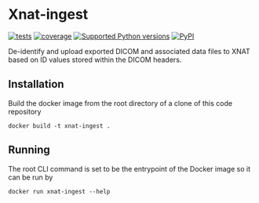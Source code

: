 
# Xnat-ingest

[![tests](https://github.com/Australian-Imaging-Service/xnat-ingest/actions/workflows/tests.yml/badge.svg)](https://github.com/Australian-Imaging-Service/xnat-ingest/actions/workflows/tests.yml)
[![coverage](https://codecov.io/gh/arcanaframework/xnat-ingest/branch/main/graph/badge.svg?token=UIS0OGPST7)](https://codecov.io/gh/Australian-Imaging-Service/xnat-ingest)
[![Supported Python versions](https://img.shields.io/pypi/pyversions/xnat-ingest.svg)](https://pypi.python.org/pypi/xnat-ingest/)
[![PyPI](https://img.shields.io/pypi/v/xnat-ingest.svg)](https://pypi.python.org/pypi/xnat-ingest/)

De-identify and upload exported DICOM and associated data files to XNAT based on ID values
stored within the DICOM headers.


## Installation

Build the docker image from the root directory of a clone of this code repository

```
docker build -t xnat-ingest .
```


## Running

The root CLI command is set to be the entrypoint of the Docker image so it can be run
by

```
docker run xnat-ingest --help
```
```
